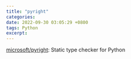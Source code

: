 ```yaml
---
title: "pyright"
categories: 
date: 2022-09-30 03:05:29 +0800
tags: Python
excerpt: 
---
```



[microsoft/pyright](https://github.com/microsoft/pyright): Static type checker for Python












